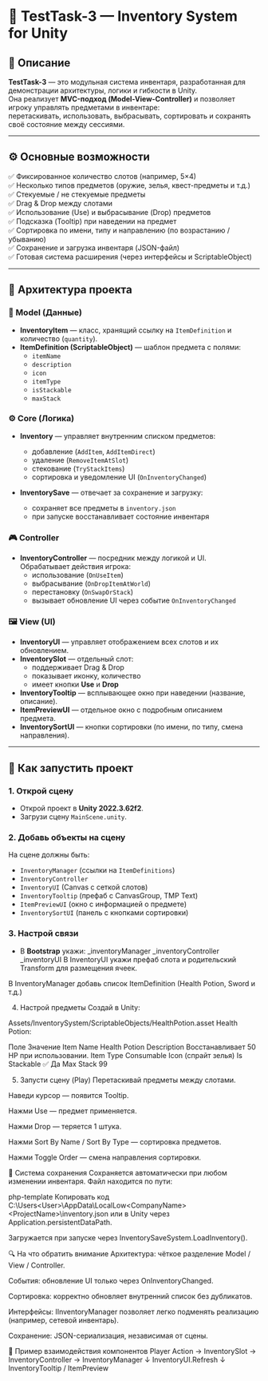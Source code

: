 # 🧭 TestTask-3 — Inventory System for Unity

## 📖 Описание
**TestTask-3** — это модульная система инвентаря, разработанная для демонстрации архитектуры, логики и гибкости в Unity.  
Она реализует **MVC-подход (Model-View-Controller)** и позволяет игроку управлять предметами в инвентаре:  
перетаскивать, использовать, выбрасывать, сортировать и сохранять своё состояние между сессиями.

---

## ⚙️ Основные возможности

✅ Фиксированное количество слотов (например, 5×4)  
✅ Несколько типов предметов (оружие, зелья, квест-предметы и т.д.)  
✅ Стекуемые / не стекуемые предметы  
✅ Drag & Drop между слотами  
✅ Использование (Use) и выбрасывание (Drop) предметов  
✅ Подсказка (Tooltip) при наведении на предмет  
✅ Сортировка по имени, типу и направлению (по возрастанию / убыванию)  
✅ Сохранение и загрузка инвентаря (JSON-файл)  
✅ Готовая система расширения (через интерфейсы и ScriptableObject)

---

## 🧩 Архитектура проекта

### 🧠 Model (Данные)
- **InventoryItem** — класс, хранящий ссылку на `ItemDefinition` и количество (`quantity`).  
- **ItemDefinition (ScriptableObject)** — шаблон предмета с полями:
  - `itemName`
  - `description`
  - `icon`
  - `itemType`
  - `isStackable`
  - `maxStack`

### ⚙️ Core (Логика)
- **Inventory** — управляет внутренним списком предметов:
  - добавление (`AddItem`, `AddItemDirect`)
  - удаление (`RemoveItemAtSlot`)
  - стекование (`TryStackItems`)
  - сортировка и уведомление UI (`OnInventoryChanged`)

- **InventorySave** — отвечает за сохранение и загрузку:
  - сохраняет все предметы в `inventory.json`
  - при запуске восстанавливает состояние инвентаря

### 🎮 Controller
- **InventoryController** — посредник между логикой и UI.  
  Обрабатывает действия игрока:
  - использование (`OnUseItem`)
  - выбрасывание (`OnDropItemAtWorld`)
  - перестановку (`OnSwapOrStack`)
  - вызывает обновление UI через событие `OnInventoryChanged`

### 🖼️ View (UI)
- **InventoryUI** — управляет отображением всех слотов и их обновлением.  
- **InventorySlot** — отдельный слот:
  - поддерживает Drag & Drop  
  - показывает иконку, количество  
  - имеет кнопки **Use** и **Drop**  
- **InventoryTooltip** — всплывающее окно при наведении (название, описание).  
- **ItemPreviewUI** — отдельное окно с подробным описанием предмета.  
- **InventorySortUI** — кнопки сортировки (по имени, по типу, смена направления).

---

## 🚀 Как запустить проект

### 1. Открой сцену
- Открой проект в **Unity 2022.3.62f2**.  
- Загрузи сцену `MainScene.unity`.

### 2. Добавь объекты на сцену
На сцене должны быть:
- `InventoryManager` (ссылки на `ItemDefinitions`)
- `InventoryController`
- `InventoryUI` (Canvas с сеткой слотов)
- `InventoryTooltip` (префаб с CanvasGroup, TMP Text)
- `ItemPreviewUI` (окно с информацией о предмете)
- `InventorySortUI` (панель с кнопками сортировки)

### 3. Настрой связи
- В **Bootstrap** укажи:
  _inventoryManager
  _inventoryController
  _inventoryUI
В InventoryUI укажи префаб слота и родительский Transform для размещения ячеек.

В InventoryManager добавь список ItemDefinition (Health Potion, Sword и т.д.)

4. Настрой предметы
Создай в Unity:

Assets/InventorySystem/ScriptableObjects/HealthPotion.asset
Health Potion:

Поле	Значение
Item Name	Health Potion
Description	Восстанавливает 50 HP при использовании.
Item Type	Consumable
Icon	(спрайт зелья)
Is Stackable	✅ Да
Max Stack	99

5. Запусти сцену (Play)
Перетаскивай предметы между слотами.

Наведи курсор — появится Tooltip.

Нажми Use — предмет применяется.

Нажми Drop — теряется 1 штука.

Нажми Sort By Name / Sort By Type — сортировка предметов.

Нажми Toggle Order — смена направления сортировки.

💾 Система сохранения
Сохраняется автоматически при любом изменении инвентаря.
Файл находится по пути:

php-template
Копировать код
C:\Users\<User>\AppData\LocalLow\<CompanyName>\<ProjectName>\inventory.json
или в Unity через Application.persistentDataPath.

Загружается при запуске через InventorySaveSystem.LoadInventory().

🔍 На что обратить внимание
Архитектура: чёткое разделение Model / View / Controller.

События: обновление UI только через OnInventoryChanged.

Сортировка: корректно обновляет внутренний список без дубликатов.

Интерфейсы: IInventoryManager позволяет легко подменять реализацию (например, сетевой инвентарь).

Сохранение: JSON-сериализация, независимая от сцены.

🧱 Пример взаимодействия компонентов
Player Action → InventorySlot → InventoryController → InventoryManager
                                          ↓
                                    InventoryUI.Refresh
                                          ↓
                                    InventoryTooltip / ItemPreview
